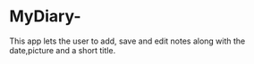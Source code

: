 # MyDiary-
This app lets the user to add, save and edit notes along with the date,picture and a short title.
